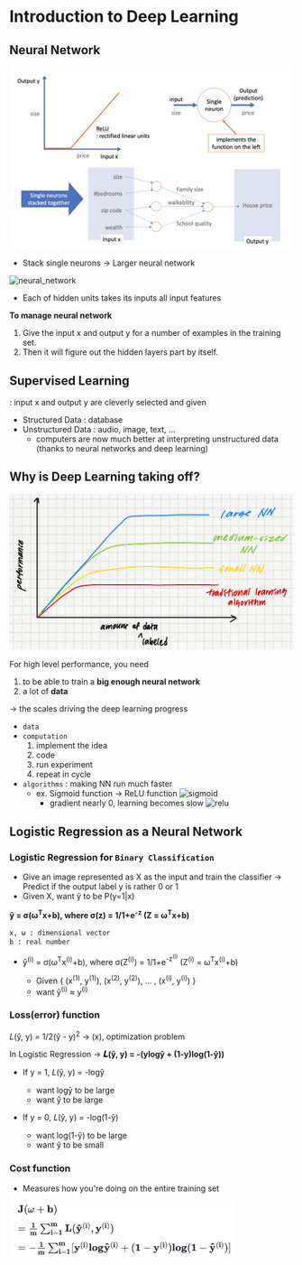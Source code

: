 # Introduction to Deep Learning

## Neural Network

![neural_network](./-/neural_network.png)

+ Stack single neurons &rarr; Larger neural network


![neural_network](https://www.tibco.com/sites/tibco/files/media_entity/2021-05/neutral-network-diagram.svg)

+ Each of hidden units takes its inputs all input features

__To manage neural network__

1. Give the input x and output y for a number of examples in the training set.
2. Then it will figure out the hidden layers part by itself.


## Supervised Learning

: input x and output y are cleverly selected and given

+ Structured Data : database
+ Unstructured Data : audio, image, text, ...
  + computers are now much better at interpreting unstructured data (thanks to neural networks and deep learning)

## Why is Deep Learning taking off?

![graph](./-/graph.jpeg)

For high level performance, you need

1) to be able to train a __big enough neural network__
2) a lot of __data__

&rarr; the scales driving the deep learning progress

+ `data`
+ `computation`
    1. implement the idea 
    2. code
    3. run experiment
    4. repeat in cycle
+ `algorithms` : making NN run much faster
  + ex. Sigmoid function &rarr; ReLU function
      ![sigmoid](https://t1.daumcdn.net/cfile/tistory/275BAD4F577B669920)
    + gradient nearly 0, learning becomes slow
        ![relu](https://miro.medium.com/max/1838/1*LiBZo_FcnKWqoU7M3GRKbA.png)


## __Logistic Regression__ as a Neural Network

### Logistic Regression for `Binary Classification`

+ Give an image represented as X as the input and train the classifier &rarr; Predict if the output label y is rather 0 or 1
+ Given X, want ŷ to be P(y=1|x)

__ŷ = σ(ω<sup>T</sup>x+b), where σ(z) = 1/1+e<sup>-z</sup> (Z = ω<sup>T</sup>x+b)__

```
x, ω : dimensional vector
b : real number
```

+ ŷ<sup>(i)</sup> = σ(ω<sup>T</sup>x<sup>(i)</sup>+b), where σ(Z<sup>(i)</sup>) = 1/1+e<sup>-z<sup>(i)</sup></sup> (Z<sup>(i)</sup> = ω<sup>T</sup>x<sup>(i)</sup>+b)

  + Given { (x<sup>(1)</sup>, y<sup>(1)</sup>), (x<sup>(2)</sup>, y<sup>(2)</sup>), ... , (x<sup>(i)</sup>, y<sup>(i)</sup>) }
  + want ŷ<sup>(i)</sup> ≈ y<sup>(i)</sup>

### __Loss(error) function__

𝐿(ŷ, y) = 1/2(ŷ - y)<sup>2</sup> &rarr; (x), optimization problem

In Logistic Regression &rarr; __𝑳(ŷ, y) = -(ylogŷ + (1-y)log(1-ŷ))__

+ If y = 1, 𝐿(ŷ, y) = -logŷ
  + want logŷ to be large
  + want ŷ to be large

+ If y = 0, 𝐿(ŷ, y) = -log(1-ŷ)
  + want log(1-ŷ) to be large
  + want ŷ to be small

### __Cost function__

+ Measures how you're doing on the entire training set

<img src="-/cost_func.png" alt="costfunc" width="400"/>
